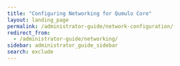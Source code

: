 ```yaml
---
title: "Configuring Networking for Qumulo Core"
layout: landing_page
permalink: /administrator-guide/network-configuration/
redirect_from:
  - /administrator-guide/networking/
sidebar: administrator_guide_sidebar
search: exclude
---
```

